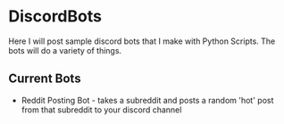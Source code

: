 # DiscordBots
Here I will post sample discord bots that I make with Python Scripts. The bots will do a variety of things.
## Current Bots
* Reddit Posting Bot - takes a subreddit and posts a random 'hot' post from that subreddit to your discord channel
